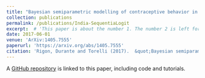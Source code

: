 ```yaml
---
title: "Bayesian semiparametric modelling of contraceptive behavior in India via sequential logistic regressions"
collection: publications
permalink: /publications/India-SequentiaLogit
excerpt:  # 'This paper is about the number 1. The number 2 is left for future work.'
date: 2017-06-01
venue: 'ArXiv:1405.7555'
paperurl: 'https://arxiv.org/abs/1405.7555'
citation: 'Rigon, Durante and Torelli (2017).  &quot;Bayesian semiparametric modelling of contraceptive behavior in India via sequential logistic regressions.&quot; <i>ArXiv:1405.7555</i>.'
---
```


A [GitHub repository](https://github.com/tommasorigon/India-SequentiaLogit) is linked to this paper, including code and tutorials.
